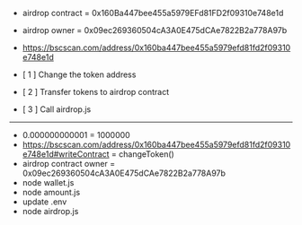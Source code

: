 - airdrop contract = 0x160Ba447bee455a5979EFd81FD2f09310e748e1d
- airdrop owner = 0x09ec269360504cA3A0E475dCAe7822B2a778A97b
- https://bscscan.com/address/0x160ba447bee455a5979efd81fd2f09310e748e1d


- [ 1 ] Change the token address
- [ 2 ] Transfer tokens to airdrop contract
- [ 3 ] Call airdrop.js 

-------------------------------------------------------------------------------------

- 0.000000000001 = 1000000
- https://bscscan.com/address/0x160ba447bee455a5979efd81fd2f09310e748e1d#writeContract = changeToken()
- airdrop contract owner = 0x09ec269360504cA3A0E475dCAe7822B2a778A97b
- node wallet.js
- node amount.js
- update .env
- node airdrop.js
